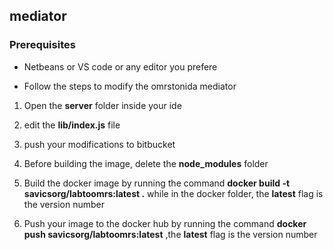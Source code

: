 ## mediator ##

### Prerequisites ###
* Netbeans or VS code or any editor you prefere



* Follow the steps to modify the omrstonida mediator

1. Open the **server** folder inside your ide

2. edit the **lib/index.js** file

3. push your modifications to bitbucket

4. Before building the image, delete the **node_modules** folder

5. Build the docker image by running the command  **docker build -t  savicsorg/labtoomrs:latest .**  while in the docker folder, the **latest** flag is the version number

6. Push your image to the docker hub by running the command **docker push savicsorg/labtoomrs:latest** ,the **latest** flag is the version number
